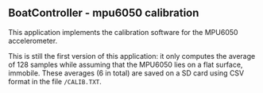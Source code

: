 ## BoatController - mpu6050 calibration

This application implements the calibration software for the MPU6050 accelerometer.

This is still the first version of this application: it only computes the average of 128 samples while
assuming that the MPU6050 lies on a flat surface, immobile. These averages (6 in total) are saved on
a SD card using CSV format in the file ```/CALIB.TXT```.
